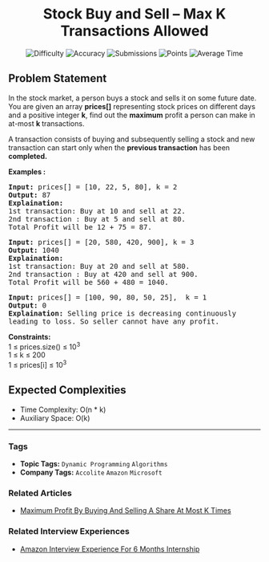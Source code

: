 <h1 align="center">Stock Buy and Sell – Max K Transactions Allowed</h1>

<p align="center">
  <img alt="Difficulty" title="Difficulty" src="https://custom-icon-badges.demolab.com/badge/Difficulty: Hard-1F222E?style=for-the-badge&logoColor=white&logo=fire"/>
  <img alt="Accuracy" title="Accuracy" src="https://custom-icon-badges.demolab.com/badge/Accuracy: 48.35%25-1F222E?style=for-the-badge&logoColor=white&logo=target"/>
  <img alt="Submissions" title="Submissions" src="https://custom-icon-badges.demolab.com/badge/Submissions: 57K+-1F222E?style=for-the-badge&logoColor=white&logo=repo"/>
  <img alt="Points" title="Points" src="https://custom-icon-badges.demolab.com/badge/Points: 8-1F222E?style=for-the-badge&logoColor=white&logo=award"/>
  <img alt="Average Time" title="Average Time" src="https://custom-icon-badges.demolab.com/badge/Average%20Time: N/A-1F222E?style=for-the-badge&logoColor=white&logo=clock"/>
</p>

## Problem Statement

In the stock market, a person buys a stock and sells it on some future date. You are given an array <b>prices[]</b> representing stock prices on different days and a positive integer <b>k</b>, find out the <b>maximum</b> profit a person can make in at-most <b>k </b>transactions. 

A transaction consists of buying and subsequently selling a stock and new transaction can start only when the <b>previous transaction</b> has been<b> completed.</b>

<b>Examples :</b>

<pre><b>Input: </b>prices[] = [10, 22, 5, 80], k = 2
<b>Output:</b> 87
<b>Explaination:<br></b>1st transaction: Buy at 10 and sell at 22. 
2nd transaction : Buy at 5 and sell at 80.<br>Total Profit will be 12 + 75 = 87.</pre>

<pre><b>Input:</b> prices[] = [20, 580, 420, 900], k = 3<br><b>Output:</b> 1040
<b>Explaination:</b> <br>1st transaction: Buy at 20 and sell at 580. <br>2nd transaction : Buy at 420 and sell at 900.<br>Total Profit will be 560 + 480 = 1040.</pre>

<pre><b>Input: </b>prices[] = [100, 90, 80, 50, 25],  k = 1<b><br></b><b>Output:</b> 0
<b>Explaination:</b> Selling price is decreasing continuously
leading to loss. So seller cannot have any profit.</pre>

<b>Constraints:</b><br>1 ≤ prices.size() ≤ 10<sup>3<br></sup>1 ≤ k ≤ 200<br>1 ≤ prices[i] ≤ 10<sup>3</sup>

## Expected Complexities
- Time Complexity: O(n * k)
- Auxiliary Space: O(k)

<hr>

### Tags
- **Topic Tags:** `Dynamic Programming` `Algorithms`
- **Company Tags:** `Accolite` `Amazon` `Microsoft`

### Related Articles
- [Maximum Profit By Buying And Selling A Share At Most K Times](https://www.geeksforgeeks.org/maximum-profit-by-buying-and-selling-a-share-at-most-k-times/)

### Related Interview Experiences
- [Amazon Interview Experience For 6 Months Internship](https://www.geeksforgeeks.org/amazon-interview-experience-for-6-months-internship/)
